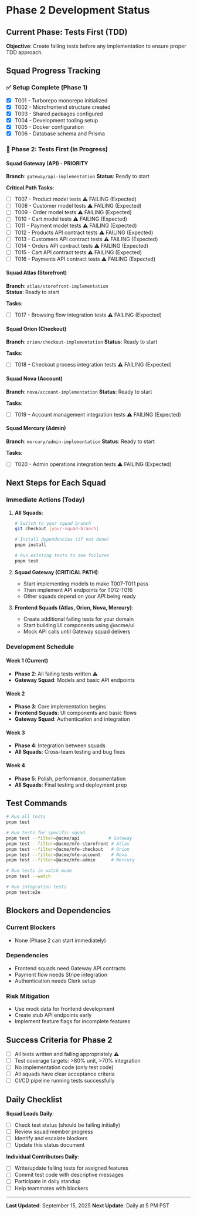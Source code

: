 # Phase 2 Development Status

## Current Phase: Tests First (TDD)

**Objective**: Create failing tests before any implementation to ensure proper TDD approach.

## Squad Progress Tracking

### ✅ Setup Complete (Phase 1)
- [x] T001 - Turborepo monorepo initialized
- [x] T002 - Microfrontend structure created  
- [x] T003 - Shared packages configured
- [x] T004 - Development tooling setup
- [x] T005 - Docker configuration
- [x] T006 - Database schema and Prisma

### 🔄 Phase 2: Tests First (In Progress)

#### Squad Gateway (API) - PRIORITY
**Branch**: `gateway/api-implementation`
**Status**: Ready to start

**Critical Path Tasks**:
- [ ] T007 - Product model tests ⚠️ FAILING (Expected)
- [ ] T008 - Customer model tests ⚠️ FAILING (Expected)
- [ ] T009 - Order model tests ⚠️ FAILING (Expected)
- [ ] T010 - Cart model tests ⚠️ FAILING (Expected)
- [ ] T011 - Payment model tests ⚠️ FAILING (Expected)
- [ ] T012 - Products API contract tests ⚠️ FAILING (Expected)
- [ ] T013 - Customers API contract tests ⚠️ FAILING (Expected)
- [ ] T014 - Orders API contract tests ⚠️ FAILING (Expected)
- [ ] T015 - Cart API contract tests ⚠️ FAILING (Expected)
- [ ] T016 - Payments API contract tests ⚠️ FAILING (Expected)

#### Squad Atlas (Storefront)
**Branch**: `atlas/storefront-implementation`  
**Status**: Ready to start

**Tasks**:
- [ ] T017 - Browsing flow integration tests ⚠️ FAILING (Expected)

#### Squad Orion (Checkout)
**Branch**: `orion/checkout-implementation`
**Status**: Ready to start

**Tasks**:
- [ ] T018 - Checkout process integration tests ⚠️ FAILING (Expected)

#### Squad Nova (Account) 
**Branch**: `nova/account-implementation`
**Status**: Ready to start

**Tasks**:
- [ ] T019 - Account management integration tests ⚠️ FAILING (Expected)

#### Squad Mercury (Admin)
**Branch**: `mercury/admin-implementation`
**Status**: Ready to start  

**Tasks**:
- [ ] T020 - Admin operations integration tests ⚠️ FAILING (Expected)

## Next Steps for Each Squad

### Immediate Actions (Today)

1. **All Squads**:
   ```bash
   # Switch to your squad branch
   git checkout [your-squad-branch]
   
   # Install dependencies (if not done)
   pnpm install
   
   # Run existing tests to see failures
   pnpm test
   ```

2. **Squad Gateway (CRITICAL PATH)**:
   - Start implementing models to make T007-T011 pass
   - Then implement API endpoints for T012-T016
   - Other squads depend on your API being ready

3. **Frontend Squads (Atlas, Orion, Nova, Mercury)**:
   - Create additional failing tests for your domain
   - Start building UI components using @acme/ui
   - Mock API calls until Gateway squad delivers

### Development Schedule

#### Week 1 (Current)
- **Phase 2**: All failing tests written ⚠️
- **Gateway Squad**: Models and basic API endpoints

#### Week 2  
- **Phase 3**: Core implementation begins
- **Frontend Squads**: UI components and basic flows
- **Gateway Squad**: Authentication and integration

#### Week 3
- **Phase 4**: Integration between squads
- **All Squads**: Cross-team testing and bug fixes

#### Week 4
- **Phase 5**: Polish, performance, documentation
- **All Squads**: Final testing and deployment prep

## Test Commands

```bash
# Run all tests
pnpm test

# Run tests for specific squad
pnpm test --filter=@acme/api           # Gateway
pnpm test --filter=@acme/mfe-storefront # Atlas
pnpm test --filter=@acme/mfe-checkout   # Orion  
pnpm test --filter=@acme/mfe-account    # Nova
pnpm test --filter=@acme/mfe-admin      # Mercury

# Run tests in watch mode
pnpm test --watch

# Run integration tests
pnpm test:e2e
```

## Blockers and Dependencies

### Current Blockers
- None (Phase 2 can start immediately)

### Dependencies  
- Frontend squads need Gateway API contracts
- Payment flow needs Stripe integration
- Authentication needs Clerk setup

### Risk Mitigation
- Use mock data for frontend development
- Create stub API endpoints early
- Implement feature flags for incomplete features

## Success Criteria for Phase 2

- [ ] All tests written and failing appropriately ⚠️
- [ ] Test coverage targets: >80% unit, >70% integration  
- [ ] No implementation code (only test code)
- [ ] All squads have clear acceptance criteria
- [ ] CI/CD pipeline running tests successfully

## Daily Checklist

**Squad Leads Daily**:
- [ ] Check test status (should be failing initially)
- [ ] Review squad member progress
- [ ] Identify and escalate blockers  
- [ ] Update this status document

**Individual Contributors Daily**:
- [ ] Write/update failing tests for assigned features
- [ ] Commit test code with descriptive messages
- [ ] Participate in daily standup
- [ ] Help teammates with blockers

---
**Last Updated**: September 15, 2025
**Next Update**: Daily at 5 PM PST